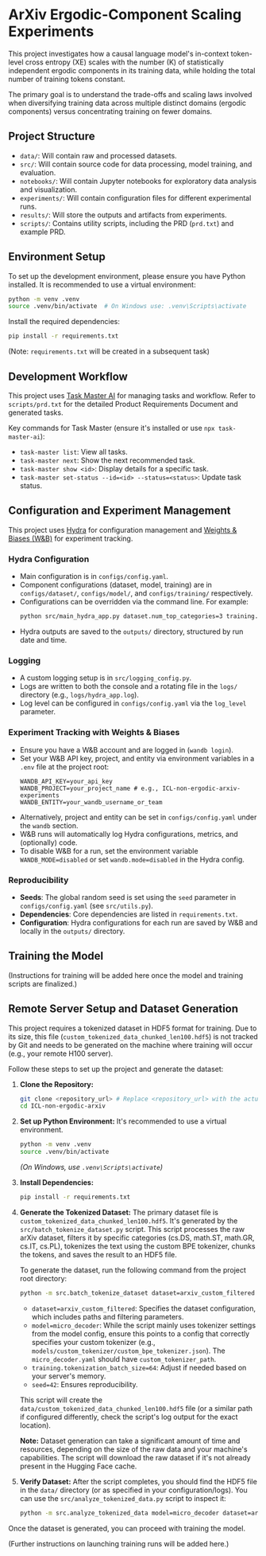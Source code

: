 # ArXiv Ergodic-Component Scaling Experiments

This project investigates how a causal language model's in-context token-level cross entropy (XE) scales with the number (K) of statistically independent ergodic components in its training data, while holding the total number of training tokens constant.

The primary goal is to understand the trade-offs and scaling laws involved when diversifying training data across multiple distinct domains (ergodic components) versus concentrating training on fewer domains.

## Project Structure

- `data/`: Will contain raw and processed datasets.
- `src/`: Will contain source code for data processing, model training, and evaluation.
- `notebooks/`: Will contain Jupyter notebooks for exploratory data analysis and visualization.
- `experiments/`: Will contain configuration files for different experimental runs.
- `results/`: Will store the outputs and artifacts from experiments.
- `scripts/`: Contains utility scripts, including the PRD (`prd.txt`) and example PRD.

## Environment Setup

To set up the development environment, please ensure you have Python installed. It is recommended to use a virtual environment:

```bash
python -m venv .venv
source .venv/bin/activate  # On Windows use: .venv\Scripts\activate
```

Install the required dependencies:

```bash
pip install -r requirements.txt 
```
(Note: `requirements.txt` will be created in a subsequent task)

## Development Workflow

This project uses [Task Master AI](https://github.com/adamdotdev/task-master-ai) for managing tasks and workflow. Refer to `scripts/prd.txt` for the detailed Product Requirements Document and generated tasks.

Key commands for Task Master (ensure it's installed or use `npx task-master-ai`):

- `task-master list`: View all tasks.
- `task-master next`: Show the next recommended task.
- `task-master show <id>`: Display details for a specific task.
- `task-master set-status --id=<id> --status=<status>`: Update task status.

## Configuration and Experiment Management

This project uses [Hydra](https://hydra.cc/) for configuration management and [Weights & Biases (W&B)](https://wandb.ai/) for experiment tracking.

### Hydra Configuration

- Main configuration is in `configs/config.yaml`.
- Component configurations (dataset, model, training) are in `configs/dataset/`, `configs/model/`, and `configs/training/` respectively.
- Configurations can be overridden via the command line. For example:
  ```bash
  python src/main_hydra_app.py dataset.num_top_categories=3 training.batch_size=64
  ```
- Hydra outputs are saved to the `outputs/` directory, structured by run date and time.

### Logging

- A custom logging setup is in `src/logging_config.py`.
- Logs are written to both the console and a rotating file in the `logs/` directory (e.g., `logs/hydra_app.log`).
- Log level can be configured in `configs/config.yaml` via the `log_level` parameter.

### Experiment Tracking with Weights & Biases

- Ensure you have a W&B account and are logged in (`wandb login`).
- Set your W&B API key, project, and entity via environment variables in a `.env` file at the project root:
  ```
  WANDB_API_KEY=your_api_key
  WANDB_PROJECT=your_project_name # e.g., ICL-non-ergodic-arxiv-experiments
  WANDB_ENTITY=your_wandb_username_or_team
  ```
- Alternatively, project and entity can be set in `configs/config.yaml` under the `wandb` section.
- W&B runs will automatically log Hydra configurations, metrics, and (optionally) code.
- To disable W&B for a run, set the environment variable `WANDB_MODE=disabled` or set `wandb.mode=disabled` in the Hydra config.

### Reproducibility

- **Seeds**: The global random seed is set using the `seed` parameter in `configs/config.yaml` (see `src/utils.py`).
- **Dependencies**: Core dependencies are listed in `requirements.txt`.
- **Configuration**: Hydra configurations for each run are saved by W&B and locally in the `outputs/` directory.

## Training the Model

(Instructions for training will be added here once the model and training scripts are finalized.)

## Remote Server Setup and Dataset Generation

This project requires a tokenized dataset in HDF5 format for training. Due to its size, this file (`custom_tokenized_data_chunked_len100.hdf5`) is not tracked by Git and needs to be generated on the machine where training will occur (e.g., your remote H100 server).

Follow these steps to set up the project and generate the dataset:

1.  **Clone the Repository:**
    ```bash
    git clone <repository_url> # Replace <repository_url> with the actual URL
    cd ICL-non-ergodic-arxiv
    ```

2.  **Set up Python Environment:**
    It's recommended to use a virtual environment.
    ```bash
    python -m venv .venv
    source .venv/bin/activate
    ```
    *(On Windows, use `.venv\Scripts\activate`)*

3.  **Install Dependencies:**
    ```bash
    pip install -r requirements.txt
    ```

4.  **Generate the Tokenized Dataset:**
    The primary dataset file is `custom_tokenized_data_chunked_len100.hdf5`. It's generated by the `src/batch_tokenize_dataset.py` script. This script processes the raw arXiv dataset, filters it by specific categories (cs.DS, math.ST, math.GR, cs.IT, cs.PL), tokenizes the text using the custom BPE tokenizer, chunks the tokens, and saves the result to an HDF5 file.

    To generate the dataset, run the following command from the project root directory:
    ```bash
    python -m src.batch_tokenize_dataset dataset=arxiv_custom_filtered model=micro_decoder training.tokenization_batch_size=64 seed=42
    ```
    *   `dataset=arxiv_custom_filtered`: Specifies the dataset configuration, which includes paths and filtering parameters.
    *   `model=micro_decoder`: While the script mainly uses tokenizer settings from the model config, ensure this points to a config that correctly specifies your custom tokenizer (e.g., `models/custom_tokenizer/custom_bpe_tokenizer.json`). The `micro_decoder.yaml` should have `custom_tokenizer_path`.
    *   `training.tokenization_batch_size=64`: Adjust if needed based on your server's memory.
    *   `seed=42`: Ensures reproducibility.

    This script will create the `data/custom_tokenized_data_chunked_len100.hdf5` file (or a similar path if configured differently, check the script's log output for the exact location).

    **Note:** Dataset generation can take a significant amount of time and resources, depending on the size of the raw data and your machine's capabilities. The script will download the raw dataset if it's not already present in the Hugging Face cache.

5.  **Verify Dataset:**
    After the script completes, you should find the HDF5 file in the `data/` directory (or as specified in your configuration/logs). You can use the `src/analyze_tokenized_data.py` script to inspect it:
    ```bash
    python -m src.analyze_tokenized_data model=micro_decoder dataset=arxiv_custom_filtered
    ```

Once the dataset is generated, you can proceed with training the model.

(Further instructions on launching training runs will be added here.) 